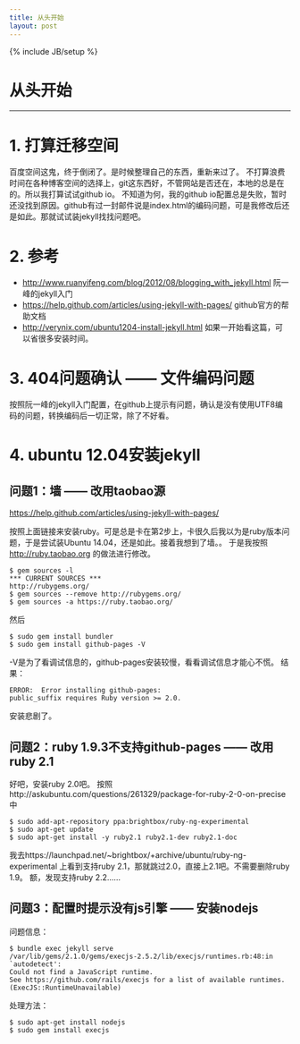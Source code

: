 ```yaml
---
title: 从头开始
layout: post
---
```

{% include JB/setup %}
# 从头开始
---

# 1. 打算迁移空间
百度空间这鬼，终于倒闭了。是时候整理自己的东西，重新来过了。
不打算浪费时间在各种博客空间的选择上，git这东西好，不管网站是否还在，本地的总是在的。所以我打算试试github io。
不知道为何，我的github io配置总是失败，暂时还没找到原因。github有过一封邮件说是index.html的编码问题，可是我修改后还是如此。那就试试装jekyll找找问题吧。

<!--break-->

# 2. 参考
* http://www.ruanyifeng.com/blog/2012/08/blogging_with_jekyll.html 阮一峰的jekyll入门
* https://help.github.com/articles/using-jekyll-with-pages/ github官方的帮助文档
* http://verynix.com/ubuntu1204-install-jekyll.html 如果一开始看这篇，可以省很多安装时间。

# 3. 404问题确认 —— 文件编码问题
按照阮一峰的jekyll入门配置，在github上提示有问题，确认是没有使用UTF8编码的问题，转换编码后一切正常，除了不好看。

# 4. ubuntu 12.04安装jekyll

## 问题1：墙 —— 改用taobao源
https://help.github.com/articles/using-jekyll-with-pages/

按照上面链接来安装ruby。可是总是卡在第2步上，卡很久后我以为是ruby版本问题，于是尝试装Ubuntu 14.04，还是如此。接着我想到了墙。。
于是我按照 http://ruby.taobao.org 的做法进行修改。

```shell
$ gem sources -l
*** CURRENT SOURCES ***
http://rubygems.org/
$ gem sources --remove http://rubygems.org/
$ gem sources -a https://ruby.taobao.org/
```

然后

```shell
$ sudo gem install bundler
$ sudo gem install github-pages -V
```

-V是为了看调试信息的，github-pages安装较慢，看看调试信息才能心不慌。
结果：

```shell
ERROR:  Error installing github-pages:
public_suffix requires Ruby version >= 2.0.
```

安装悲剧了。

## 问题2：ruby 1.9.3不支持github-pages —— 改用ruby 2.1

好吧，安装ruby 2.0吧。
按照http://askubuntu.com/questions/261329/package-for-ruby-2-0-on-precise 中

```shell
$ sudo add-apt-repository ppa:brightbox/ruby-ng-experimental
$ sudo apt-get update
$ sudo apt-get install -y ruby2.1 ruby2.1-dev ruby2.1-doc
```

我去https://launchpad.net/~brightbox/+archive/ubuntu/ruby-ng-experimental 上看到支持ruby 2.1，那就跳过2.0，直接上2.1吧。不需要删除ruby 1.9。
额，发现支持ruby 2.2……

## 问题3：配置时提示没有js引擎 —— 安装nodejs
问题信息：

```shell
$ bundle exec jekyll serve
/var/lib/gems/2.1.0/gems/execjs-2.5.2/lib/execjs/runtimes.rb:48:in `autodetect': 
Could not find a JavaScript runtime. 
See https://github.com/rails/execjs for a list of available runtimes. (ExecJS::RuntimeUnavailable)
```

处理方法：

```shell
$ sudo apt-get install nodejs
$ sudo gem install execjs
```